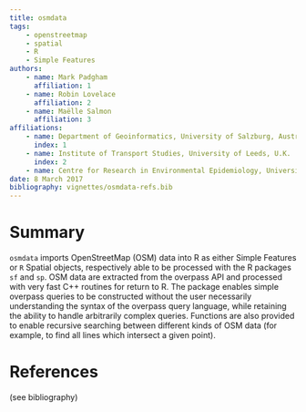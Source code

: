```yaml
---
title: osmdata
tags:
    - openstreetmap
    - spatial
    - R
    - Simple Features
authors:
    - name: Mark Padgham
      affiliation: 1
    - name: Robin Lovelace
      affiliation: 2
    - name: Maëlle Salmon
      affiliation: 3
affiliations:
    - name: Department of Geoinformatics, University of Salzburg, Austria
      index: 1
    - name: Institute of Transport Studies, University of Leeds, U.K.
      index: 2
    - name: Centre for Research in Environmental Epidemiology, Universitat Pompeu Fabra, Spain
date: 8 March 2017
bibliography: vignettes/osmdata-refs.bib
---
```


# Summary

`osmdata` imports OpenStreetMap (OSM) data into R as either Simple Features or
`R` Spatial objects, respectively able to be processed with the R packages `sf`
and `sp`.  OSM data are extracted from the overpass API and processed with very
fast C++ routines for return to R.  The package enables simple overpass queries
to be constructed without the user necessarily understanding the syntax of the
overpass query language, while retaining the ability to handle arbitrarily
complex queries. Functions are also provided to enable recursive searching
between different kinds of OSM data (for example, to find all lines which
intersect a given point).

# References

(see bibliography)
